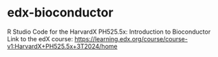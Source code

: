 # edx-bioconductor
R Studio Code for the HarvardX PH525.5x: Introduction to Bioconductor
<br/>
Link to the edX course: https://learning.edx.org/course/course-v1:HarvardX+PH525.5x+3T2024/home
